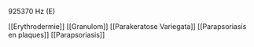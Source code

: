 925370 Hz (E)

[[Erythrodermie]]
[[Granulom]]
[[Parakeratose Variegata]]
[[Parapsoriasis en plaques]]
[[Parapsoriasis]]